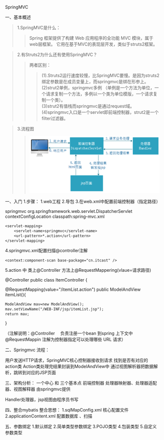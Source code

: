 SpringMVC 

一、基本概述
>1.SpringMVC是什么：
>>Spring 框架提供了构建 Web 应用程序的全功能 MVC 模块，属于web层框架。
>>它用在基于MVC的表现层开发，类似于struts2框架。


>2.有Struts2为什么还有使用SpringMVC？<br/>
>>两者区别：
>>>	(1).Struts2运行速度较慢，比SpringMVC要慢。是因为struts2绑定参数是在成员变量上，而springmvc是绑在形参上。
>>>	(2)strut2单例，springmvc多例     （单例是一个方法为单位，一个请求复制一个方法，多例以一个类为单位模版，一个请求复制一个类）。     
>>>	(3)strut2有值栈而springmvc是通过request域。
>>>	(4)springmvc入口是一个servlet即前端控制器，strut2是一个filter过滤器。


>3.流程图
>>![](https://github.com/StingLon/SSH/blob/master/1.png)











一、入门
1.步骤：
1.web工程
2.导包
3.在web.xml中配置前端控制器（指定路径）

<servlet>
		<servlet-name>springmvc</servlet-name>		
		<servlet-class>org.springframework.web.servlet.DispatcherServlet</servlet-class>
	    <init-param>
			<param-name>contextConfigLocation</param-name>
			<param-value>classpath:spring-mvc.xml</param-value>
		</init-param>
	</servlet>
	
	
	<servlet-mapping>
		<servlet-name>springmvc</servlet-name>
		<url-pattern>*.action</url-pattern>
	</servlet-mapping>


4.springmvc.xml配置扫描@controller注解
<!-- 配置controller扫描包 -->
	<context:component-scan base-package="cn.itcast" />

5.action 中   类上@Controller  方法上@RequestMappering(vlaue=请求路径)

@Controller
public class ItemController {

@RequestMapping(value="/itemList.action")
public ModelAndView itemList(){
	
	ModelAndView mav=new ModelAndView();
	mav.setViewName("/WEB-INF/jsp/itemList.jsp");
	return mav;
}

（注解说明：@Controller     　负责注册一个bean 到spring 上下文中
           @RequestMappin    注解为控制器指定可以处理哪些 URL 请求）




二、Springmvc 流程：

用户发送HTTP请求，SpringMVC核心控制器接收到请求
找到是否有对应的action类
Action类处理完结果封装到ModelAndView中
通过视图解析器把数据解析，跳转到对应的JSP页面





三、架构分析：
一个中心      和        三个基本点
前端控制器             处理器映射器、处理器适配器、视图解释器   由springmvc提供

Handler处理器，jsp视图由程序员书写



四、整合mybatis
整合思想：
1.sqlMapConfig.xml  核心配置文件
2.applicationContent.xml  配置数据库  、扫描





五、参数绑定
1.默认绑定 
2.简单类型参数绑定
3.POJO类型
4.包装类型
5.自定义参数类型  































